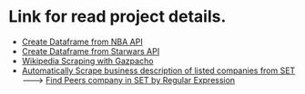 # Link for read project details.

- [Create Dataframe from NBA API](https://phatchara-soros.notion.site/Project-Create-Dataframe-from-NBA-API-394eec0ba69c4257af6bd18e76b82206?pvs=4)
- [Create Dataframe from Starwars API](https://phatchara-soros.notion.site/Project-Create-Dataframe-from-Starwars-API-6424aabb349f400aad5533a3fe4e5b89?pvs=4)
- [Wikipedia Scraping with Gazpacho](https://phatchara-soros.notion.site/Project-Wikipedia-Scraping-with-Gazpacho-cdc822c3b3a34256896cf22e33473e45?pvs=4)
- [Automatically Scrape business description of listed companies from SET](https://phatchara-soros.notion.site/Project-Automatically-scrape-business-description-of-listed-companies-from-SET-and-MAI-bdcc840ba8884f06937ec60b3ee7b80b?pvs=4)
  ---> [Find Peers company in SET by Regular Expression](https://docs.google.com/spreadsheets/d/1FdiP6E3SNSyvWLznOxC49vztTNQSCYL5OVkhGIG1eV8/edit?usp=drive_link)

